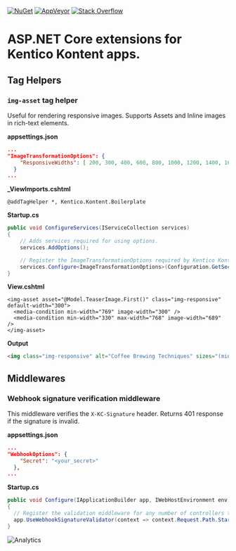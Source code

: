 [![NuGet](https://img.shields.io/nuget/v/Kentico.Kontent.AspNetCore.svg)](https://www.nuget.org/packages/Kentico.Kontent.AspNetCore/)
[![AppVeyor](https://ci.appveyor.com/api/projects/status/5gm4u8267mabf8af/branch/master?svg=true)](https://ci.appveyor.com/project/kentico/kontent-aspnetcore)
[![Stack Overflow](https://img.shields.io/badge/Stack%20Overflow-ASK%20NOW-FE7A16.svg?logo=stackoverflow&logoColor=white)](https://stackoverflow.com/tags/kentico-kontent)

# ASP.NET Core extensions for Kentico Kontent apps.

## Tag Helpers
### `img-asset` tag helper
Useful for rendering responsive images. Supports Assets and Inline images in rich-text elements.


**appsettings.json**
```json
...
"ImageTransformationOptions": {
    "ResponsiveWidths": [ 200, 300, 400, 600, 800, 1000, 1200, 1400, 1600, 2000 ]
  }
...
```

**_ViewImports.cshtml**
```razor
@addTagHelper *, Kentico.Kontent.Boilerplate
```

**Startup.cs**
```csharp
public void ConfigureServices(IServiceCollection services)
{
    // Adds services required for using options.
    services.AddOptions();

    // Register the ImageTransformationOptions required by Kentico Kontent tag helpers
    services.Configure<ImageTransformationOptions>(Configuration.GetSection(nameof(ImageTransformationOptions)));
}
```

**View.cshtml**
```razor
<img-asset asset="@Model.TeaserImage.First()" class="img-responsive" default-width="300">
  <media-condition min-width="769" image-width="300" />
  <media-condition min-width="330" max-width="768" image-width="689" />
</img-asset>
```

**Output**
```html
<img class="img-responsive" alt="Coffee Brewing Techniques" sizes="(min-width: 769px) 300px, (max-width: 768px) and (min-width: 330px) 689px, 300px" src="https://assets-us-01.kc-usercontent.com/975bf280-fd91-488c-994c-2f04416e5ee3/fcbb12e6-66a3-4672-85d9-d502d16b8d9c/which-brewing-fits-you-1080px.jpg?w=2000" srcset="https://assets-us-01.kc-usercontent.com/975bf280-fd91-488c-994c-2f04416e5ee3/fcbb12e6-66a3-4672-85d9-d502d16b8d9c/which-brewing-fits-you-1080px.jpg?w=200 200w,https://assets-us-01.kc-usercontent.com/975bf280-fd91-488c-994c-2f04416e5ee3/fcbb12e6-66a3-4672-85d9-d502d16b8d9c/which-brewing-fits-you-1080px.jpg?w=300 300w,https://assets-us-01.kc-usercontent.com/975bf280-fd91-488c-994c-2f04416e5ee3/fcbb12e6-66a3-4672-85d9-d502d16b8d9c/which-brewing-fits-you-1080px.jpg?w=400 400w,https://assets-us-01.kc-usercontent.com/975bf280-fd91-488c-994c-2f04416e5ee3/fcbb12e6-66a3-4672-85d9-d502d16b8d9c/which-brewing-fits-you-1080px.jpg?w=600 600w,https://assets-us-01.kc-usercontent.com/975bf280-fd91-488c-994c-2f04416e5ee3/fcbb12e6-66a3-4672-85d9-d502d16b8d9c/which-brewing-fits-you-1080px.jpg?w=800 800w,https://assets-us-01.kc-usercontent.com/975bf280-fd91-488c-994c-2f04416e5ee3/fcbb12e6-66a3-4672-85d9-d502d16b8d9c/which-brewing-fits-you-1080px.jpg?w=1000 1000w,https://assets-us-01.kc-usercontent.com/975bf280-fd91-488c-994c-2f04416e5ee3/fcbb12e6-66a3-4672-85d9-d502d16b8d9c/which-brewing-fits-you-1080px.jpg?w=1200 1200w,https://assets-us-01.kc-usercontent.com/975bf280-fd91-488c-994c-2f04416e5ee3/fcbb12e6-66a3-4672-85d9-d502d16b8d9c/which-brewing-fits-you-1080px.jpg?w=1400 1400w,https://assets-us-01.kc-usercontent.com/975bf280-fd91-488c-994c-2f04416e5ee3/fcbb12e6-66a3-4672-85d9-d502d16b8d9c/which-brewing-fits-you-1080px.jpg?w=1600 1600w,https://assets-us-01.kc-usercontent.com/975bf280-fd91-488c-994c-2f04416e5ee3/fcbb12e6-66a3-4672-85d9-d502d16b8d9c/which-brewing-fits-you-1080px.jpg?w=2000 2000w" title="Coffee Brewing Techniques" />
```

## Middlewares
### Webhook signature verification middleware
This middleware verifies the `X-KC-Signature` header. Returns 401 response if the signature is invalid.

**appsettings.json**
```json
...
"WebhookOptions": {
    "Secret": "<your_secret>"
  },
...
```

**Startup.cs**
```csharp
public void Configure(IApplicationBuilder app, IWebHostEnvironment env)
{
  // Register the validation middleware for any number of controllers that serve for processing webhooks
  app.UseWebhookSignatureValidator(context => context.Request.Path.StartsWithSegments("/webhooks/webhooks", StringComparison.OrdinalIgnoreCase), Configuration.GetSection(nameof(WebhookOptions)));
}
```

![Analytics](https://kentico-ga-beacon.azurewebsites.net/api/UA-69014260-4/Kentico/kontent-aspnetcore?pixel)

